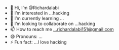 - 👋 Hi, I’m @Richardalabi
- 👀 I’m interested in ...hacking 
- 🌱 I’m currently learning ...
- 💞️ I’m looking to collaborate on ...hacking 
- 📫 How to reach me ...richardalabi151@gmail.com
- 😄 Pronouns: ...
- ⚡ Fun fact: ...I love hacking 

<!---
Richardalabi/Richardalabi is a ✨ special ✨ repository because its `README.md` (this file) appears on your GitHub profile.
You can click the Preview link to take a look at your changes.
--->
